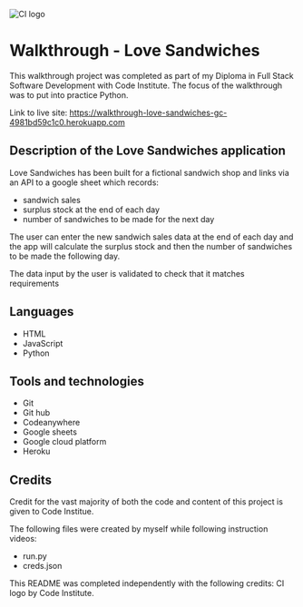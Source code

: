 ![CI logo](https://codeinstitute.s3.amazonaws.com/fullstack/ci_logo_small.png)

# Walkthrough - Love Sandwiches

This walkthrough project was completed as part of my Diploma in Full Stack Software Development with Code Institute. The focus of the walkthrough was to put into practice Python.

Link to live site:
https://walkthrough-love-sandwiches-gc-4981bd59c1c0.herokuapp.com

## Description of the Love Sandwiches application

Love Sandwiches has been built for a fictional sandwich shop and links via an API to a google sheet which records:
- sandwich sales
- surplus stock at the end of each day
- number of sandwiches to be made for the next day

The user can enter the new sandwich sales data at the end of each day and the app will calculate the surplus stock and then the number of sandwiches to be made the following day.

The data input by the user is validated to check that it matches requirements

## Languages

- HTML
- JavaScript
- Python

## Tools and technologies

- Git 
- Git hub 
- Codeanywhere
- Google sheets
- Google cloud platform
- Heroku

## Credits

Credit for the vast majority of both the code and content of this project is given to Code Institue. 

The following files were created by myself while following instruction videos:
- run.py
- creds.json

This README was completed independently with the following credits: CI logo by Code Institute.